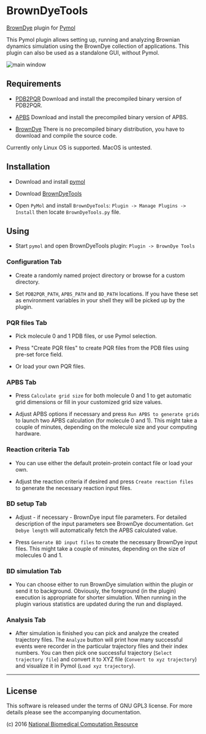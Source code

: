 # BrownDyeTools

[BrownDye](http://browndye.ucsd.edu) plugin for [Pymol](http://ww.pymol.org)

This Pymol plugin allows setting up, running and analyzing Brownian
dynamics simulation using the BrownDye collection of applications. This plugin 
can also be used as a standalone GUI, without Pymol.

![main window](https://github.com/rokdev/BrownDyeTools/blob/master/main.png)

## Requirements

* [PDB2PQR](http://www.poissonboltzmann.org) Download and install the
  precompiled binary version of PDB2PQR.

* [APBS](http://www.poissonboltzmann.org) Download and install the
  precompiled binary version of APBS.

* [BrownDye](http://browndye.ucsd.edu) There is no precompiled binary
  distribution, you have to download and compile the source code.

Currently only Linux OS is supported. MacOS is untested.

## Installation

* Download and install [pymol](http://sourceforge.net/projects/pymol/)

* Download [BrownDyeTools](https://github.com/rokdev/BrownDyeTools)

* Open `PyMol` and install `BrownDyeTools`: `Plugin -> Manage Plugins -> Install` then 
  locate `BrownDyeTools.py` file.

## Using

* Start `pymol` and open BrownDyeTools plugin: `Plugin -> BrownDye Tools`

### Configuration Tab

* Create a randomly named project directory or browse for a custom
  directory.

* Set `PDB2PQR_PATH`, `APBS_PATH` and `BD_PATH` locations. If you have these set as environment variables in your shell they will be picked up by the plugin.

### PQR files Tab

* Pick molecule 0 and 1 PDB files, or use Pymol selection.

* Press "Create PQR files" to create PQR files from the PDB files using pre-set force field.

* Or load your own PQR files.

### APBS Tab

* Press `Calculate grid size` for both molecule 0 and 1 to get
  automatic grid dimensions or fill in your customized grid size
  values.

* Adjust APBS options if necessary and press `Run APBS to generate
  grids` to launch two APBS calculation (for molecule 0 and 1). This
  might take a couple of minutes, depending on the molecule size and
  your computing hardware.

### Reaction criteria Tab

* You can use either the default protein-protein contact file or load
  your own.

* Adjust the reaction criteria if desired and press `Create
  reaction files` to generate the necessary reaction input files.
  

### BD setup Tab

* Adjust - if necessary - BrownDye input file parameters. For detailed
  description of the input parameters see BrownDye documentation. 
  `Get Debye length` will automatically fetch the APBS calculated value.

* Press `Generate BD input files` to create the necessary BrownDye
  input files. This might take a couple of minutes, depending on the
  size of molecules 0 and 1.

### BD simulation Tab

* You can choose either to run BrownDye simulation within the plugin
  or send it to background. Obviously, the foreground (in the plugin)
  execution is appropriate for shorter simulation. When running in the
  plugin various statistics are updated during the run and displayed.

### Analysis Tab

* After simulation is finished you can pick and analyze the created
  trajectory files. The `Analyze` button will print how many
  successful events were recorder in the particular trajectory files
  and their index numbers. You can then pick one successful trajectory
  (`Select trajectory file`) and convert it to XYZ file (`Convert to
  xyz trajectory`) and visualize it in Pymol (`Load xyz trajectory`).


****

## License

This software is released under the terms of GNU GPL3 license.
For more details please see the accompanying documentation.

(c) 2016 [National Biomedical Computation Resource](http://nbcr.ucsd.edu)
